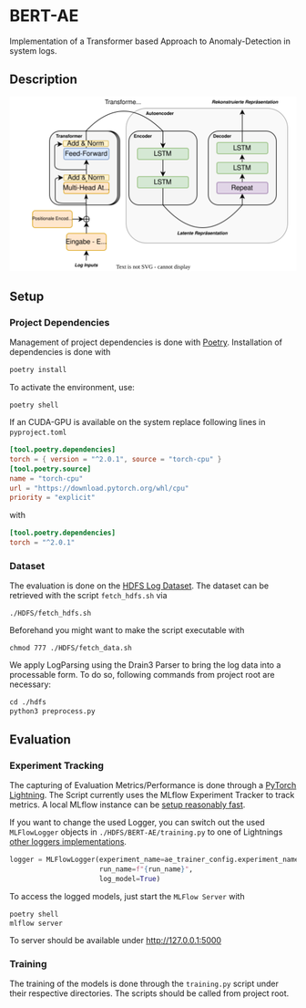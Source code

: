 # BERT-AE
Implementation of a Transformer based Approach to
Anomaly-Detection in system logs.

## Description

![Overview of the BERT-AE Architecture](./figures/bert_ae.svg)


## Setup
### Project Dependencies
Management of project dependencies is done with [Poetry](https://python-poetry.org/). Installation of dependencies is done with

```sh
poetry install
```
To activate the environment, use:
```shell
poetry shell
```
If an CUDA-GPU is available on the system replace following lines in `pyproject.toml`

```toml
[tool.poetry.dependencies]
torch = { version = "^2.0.1", source = "torch-cpu" }
[tool.poetry.source]
name = "torch-cpu"
url = "https://download.pytorch.org/whl/cpu"
priority = "explicit"
```
with 
```toml
[tool.poetry.dependencies]
torch = "^2.0.1"
```
### Dataset
The evaluation is done on the [HDFS Log Dataset](https://github.com/logpai/loghub/tree/master/HDFS#hdfs_v1). The dataset can be retrieved with the script `fetch_hdfs.sh` via
```shell
./HDFS/fetch_hdfs.sh
```
Beforehand you might want to make the script executable with 
```shell
chmod 777 ./HDFS/fetch_data.sh
```
We apply LogParsing using the Drain3 Parser to bring the log data into a processable form. To do so, following commands from
project root are necessary:
```shell
cd ./hdfs
python3 preprocess.py
```


## Evaluation
### Experiment Tracking
The capturing of Evaluation Metrics/Performance is done through a [PyTorch Lightning](https://lightning.ai/docs/pytorch/stable/). The Script currently uses the MLflow Experiment Tracker to track metrics. A local MLflow instance can be [setup reasonably fast](https://mlflow.org/docs/latest/quickstart.html). 

If you want to change the used Logger, you can switch out the used `MLFlowLogger` objects in `./HDFS/BERT-AE/training.py` to one of Lightnings [other loggers implementations](https://lightning.ai/docs/pytorch/stable/api_references.html#loggers).
```python
logger = MLFlowLogger(experiment_name=ae_trainer_config.experiment_name,
                      run_name=f"{run_name}",
                      log_model=True)
```
To access the logged models, just start the `MLFlow Server` with
```shell
poetry shell
mlflow server
```
To server should be available under http://127.0.0.1:5000
### Training
The training of the models is done through the `training.py` script
under their respective directories. 
The scripts should be called from project root.